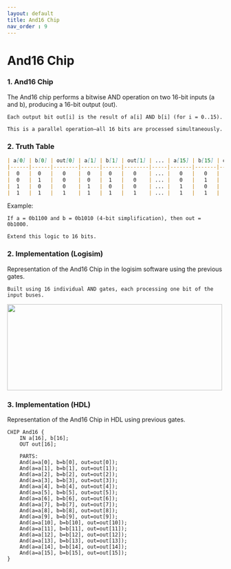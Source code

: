 ```yaml
---
layout: default
title: And16 Chip
nav_order : 9
---
```


# And16 Chip 

### 1. And16 Chip
The And16 chip performs a bitwise AND operation on two 16-bit inputs (a and b), producing a 16-bit output (out).

    Each output bit out[i] is the result of a[i] AND b[i] (for i = 0..15).

    This is a parallel operation—all 16 bits are processed simultaneously.

### 2. Truth Table

```markdown
| a[0] | b[0] | out[0] | a[1] | b[1] | out[1] | ... | a[15] | b[15] | out[15] |
|------|------|--------|------|------|--------|-----|-------|-------|---------|
|  0   |  0   |   0    |  0   |  0   |   0    | ... |   0   |   0   |    0    |
|  0   |  1   |   0    |  0   |  1   |   0    | ... |   0   |   1   |    0    |
|  1   |  0   |   0    |  1   |  0   |   0    | ... |   1   |   0   |    0    |
|  1   |  1   |   1    |  1   |  1   |   1    | ... |   1   |   1   |    1    |
```
Example:

    If a = 0b1100 and b = 0b1010 (4-bit simplification), then out = 0b1000.

    Extend this logic to 16 bits.

### 2. Implementation (Logisim)
Representation of the And16 Chip in the logisim software using the previous gates.

    Built using 16 individual AND gates, each processing one bit of the input buses.

<img src="/nand2tetris/logisim/and16.png" width="500" height="200px"/> 


### 3. Implementation (HDL)
Representation of the And16 Chip in HDL using previous gates.


```hdl
CHIP And16 {
    IN a[16], b[16];
    OUT out[16];

    PARTS:
    And(a=a[0], b=b[0], out=out[0]);
    And(a=a[1], b=b[1], out=out[1]);
    And(a=a[2], b=b[2], out=out[2]);
    And(a=a[3], b=b[3], out=out[3]);
    And(a=a[4], b=b[4], out=out[4]);
    And(a=a[5], b=b[5], out=out[5]);
    And(a=a[6], b=b[6], out=out[6]);
    And(a=a[7], b=b[7], out=out[7]);
    And(a=a[8], b=b[8], out=out[8]);
    And(a=a[9], b=b[9], out=out[9]);
    And(a=a[10], b=b[10], out=out[10]);
    And(a=a[11], b=b[11], out=out[11]);
    And(a=a[12], b=b[12], out=out[12]);
    And(a=a[13], b=b[13], out=out[13]);
    And(a=a[14], b=b[14], out=out[14]);
    And(a=a[15], b=b[15], out=out[15]);
}
 ```